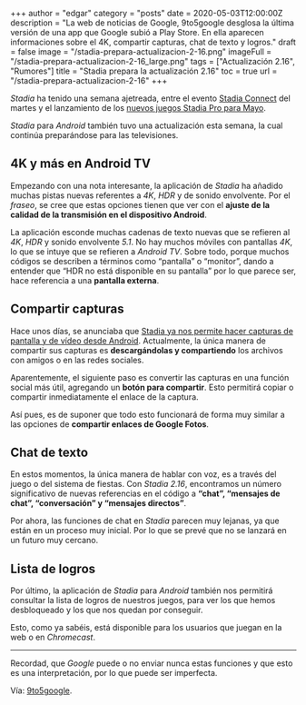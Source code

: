+++
author = "edgar"
category = "posts"
date = 2020-05-03T12:00:00Z
description = "La web de noticias de Google, 9to5google desglosa la última versión de una app que Google subió a Play Store. En ella aparecen informaciones sobre el 4K, compartir capturas, chat de texto y logros."
draft = false
image = "/stadia-prepara-actualizacion-2-16.png"
imageFull = "/stadia-prepara-actualizacion-2-16_large.png"
tags = ["Actualización 2.16", "Rumores"]
title = "Stadia prepara la actualización 2.16"
toc = true
url = "/stadia-prepara-actualizacion-2-16"
+++

_Stadia_ ha tenido una semana ajetreada, entre el evento <a class="u-anchor" href="/stadia-connect-en-directo">Stadia Connect</a> del martes y el lanzamiento de los <a class="u-anchor" href="/zombie-army-4-steam-world-heist-the-turing-test-disponibles-stadia-pro-1-mayo">nuevos juegos Stadia Pro para Mayo</a>.

_Stadia_ para _Android_ también tuvo una actualización esta semana, la cual continúa preparándose para las televisiones. 

## 4K y más en Android TV

Empezando con una nota interesante, la aplicación de _Stadia_ ha añadido muchas pistas nuevas referentes a _4K_, _HDR_ y de sonido envolvente. Por el _fraseo_, se cree que estas opciones tienen que ver con el **ajuste de la calidad de la transmisión en el dispositivo Android**.

La aplicación esconde muchas cadenas de texto nuevas que se refieren al _4K_, _HDR_ y sonido envolvente _5.1_. No hay muchos móviles con pantallas _4K_, lo que se intuye que se refieren a _Android TV_. Sobre todo, porque muchos códigos se describen a términos como “pantalla” o “monitor”, dando a entender que “HDR no está disponible en su pantalla” por lo que parece ser, hace referencia a una **pantalla externa**.

## Compartir capturas

Hace unos días, se anunciaba que <a class="u-anchor" href="/stadia-capturas-pantalla-video-android">Stadia ya nos permite hacer capturas de pantalla y de vídeo desde Android</a>. Actualmente, la única manera de compartir sus capturas es **descargándolas y compartiendo** los archivos con amigos o en las redes sociales.

Aparentemente, el siguiente paso es convertir las capturas en una función social más útil, agregando un **botón para compartir**. Esto permitirá copiar o compartir inmediatamente el enlace de la captura.

Así pues, es de suponer que todo esto funcionará de forma muy similar a las opciones de **compartir enlaces de Google Fotos**.

## Chat de texto

En estos momentos, la única manera de hablar con voz, es a través del juego o del sistema de fiestas. Con _Stadia 2.16_, encontramos un número significativo de nuevas referencias en el código a **“chat”, “mensajes de chat”, “conversación” y “mensajes directos”**.

Por ahora, las funciones de chat en _Stadia_ parecen muy lejanas, ya que están en un proceso muy inicial. Por lo que se prevé que no se lanzará en un futuro muy cercano.

## Lista de logros

Por último, la aplicación de _Stadia_ para _Android_ también nos permitirá consultar la lista de logros de nuestros juegos, para ver los que hemos desbloqueado y los que nos quedan por conseguir.

Esto, como ya sabéis, está disponible para los usuarios que juegan en la web o en _Chromecast_.

---
Recordad, que _Google_ puede o no enviar nunca estas funciones y que esto es una interpretación, por lo que puede ser imperfecta.

Vía: <a class="u-anchor" href="https://9to5google.com/2020/05/01/stadia-2-16-4k-android-capture-sharing/ " target="_blank" rel="nofollow noopener">9to5google</a>.
